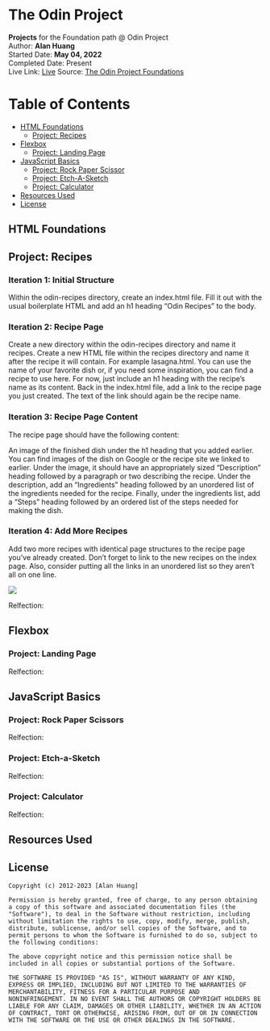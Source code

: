 # The Odin Project

**Projects** for the Foundation path @ Odin Project  
Author: **Alan Huang**  
Started Date: **May 04, 2022**  
Completed Date: Present  
Live Link: [Live](http://anohua.com/OdinProjectFoundations/index.html)
Source: [The Odin Project Foundations](https://www.theodinproject.com/paths/foundations/courses/foundations)

# **Table of Contents**

  - [HTML Foundations](#html-foundations)
    - [Project: Recipes](#project-recipes)
  - [Flexbox](#flexbox)
    - [Project: Landing Page](#project-landing-page)
  - [JavaScript Basics](#javascript-basics)
    - [Project: Rock Paper Scissor](#project-rock-paper-scissors)
    - [Project: Etch-A-Sketch](#project-etch-a-sketch)
    - [Project: Calculator](#project-calculator)
  - [Resources Used](#resources-used)
  - [License](#license)

## HTML Foundations

## Project: Recipes

### Iteration 1: Initial Structure

Within the odin-recipes directory, create an index.html file.
Fill it out with the usual boilerplate HTML and add an h1 heading “Odin Recipes” to the body.

### Iteration 2: Recipe Page

Create a new directory within the odin-recipes directory and name it recipes.
Create a new HTML file within the recipes directory and name it after the recipe it will contain. For example lasagna.html. You can use the name of your favorite dish or, if you need some inspiration, you can find a recipe to use here.
For now, just include an h1 heading with the recipe’s name as its content.
Back in the index.html file, add a link to the recipe page you just created. The text of the link should again be the recipe name.

### Iteration 3: Recipe Page Content

The recipe page should have the following content:

An image of the finished dish under the h1 heading that you added earlier. You can find images of the dish on Google or the recipe site we linked to earlier.
Under the image, it should have an appropriately sized “Description” heading followed by a paragraph or two describing the recipe.
Under the description, add an “Ingredients” heading followed by an unordered list of the ingredients needed for the recipe.
Finally, under the ingredients list, add a “Steps” heading followed by an ordered list of the steps needed for making the dish.

### Iteration 4: Add More Recipes

Add two more recipes with identical page structures to the recipe page you’ve already created.
Don’t forget to link to the new recipes on the index page. Also, consider putting all the links in an unordered list so they aren’t all on one line.

![](https://user-images.githubusercontent.com/98438095/166872071-35cd56cc-f484-4b3d-938f-00d3edc65c76.gif)

Relfection:

## Flexbox

### Project: **Landing Page**

Relfection:

## JavaScript Basics

### Project: **Rock Paper Scissors**

Relfection:

### Project: **Etch-a-Sketch**

Relfection:

### Project: **Calculator**

Relfection:

## Resources Used

## License

    Copyright (c) 2012-2023 [Alan Huang]

    Permission is hereby granted, free of charge, to any person obtaining
    a copy of this software and associated documentation files (the
    "Software"), to deal in the Software without restriction, including
    without limitation the rights to use, copy, modify, merge, publish,
    distribute, sublicense, and/or sell copies of the Software, and to
    permit persons to whom the Software is furnished to do so, subject to
    the following conditions:

    The above copyright notice and this permission notice shall be
    included in all copies or substantial portions of the Software.

    THE SOFTWARE IS PROVIDED "AS IS", WITHOUT WARRANTY OF ANY KIND,
    EXPRESS OR IMPLIED, INCLUDING BUT NOT LIMITED TO THE WARRANTIES OF
    MERCHANTABILITY, FITNESS FOR A PARTICULAR PURPOSE AND
    NONINFRINGEMENT. IN NO EVENT SHALL THE AUTHORS OR COPYRIGHT HOLDERS BE
    LIABLE FOR ANY CLAIM, DAMAGES OR OTHER LIABILITY, WHETHER IN AN ACTION
    OF CONTRACT, TORT OR OTHERWISE, ARISING FROM, OUT OF OR IN CONNECTION
    WITH THE SOFTWARE OR THE USE OR OTHER DEALINGS IN THE SOFTWARE.
